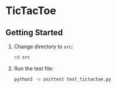 # TicTacToe

## Getting Started

1. Change directory to `src`:
    ```sh
    cd src
    ```

2. Run the test file:
    ```sh
    python3 -m unittest test_tictactoe.py
    ```
